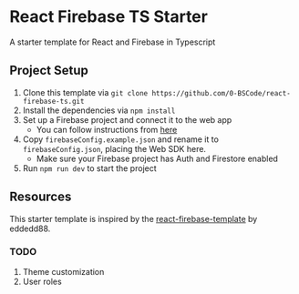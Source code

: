 # React Firebase TS Starter

A starter template for React and Firebase in Typescript

## Project Setup
1. Clone this template via `git clone https://github.com/0-BSCode/react-firebase-ts.git`
2. Install the dependencies via `npm install`
3. Set up a Firebase project and connect it to the web app
    - You can follow instructions from [here](https://firebase.google.com/docs/web/setup)
4. Copy `firebaseConfig.example.json` and rename it to `firebaseConfig.json`, placing the Web SDK here.
    - Make sure your Firebase project has Auth and Firestore enabled
5. Run `npm run dev` to start the project

## Resources
This starter template is inspired by the [react-firebase-template](https://github.com/eddedd88/react-firebase-template) by eddedd88.

### TODO
1. Theme customization
2. User roles